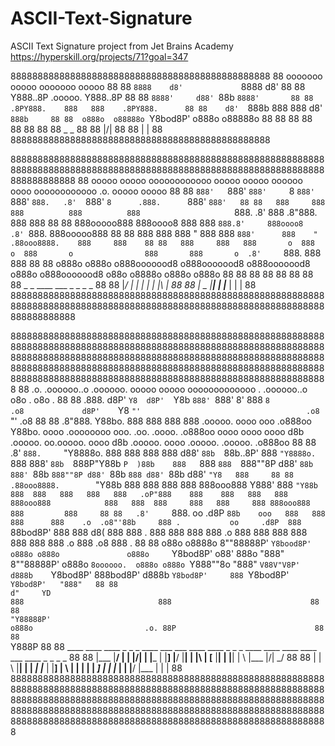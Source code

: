 # ASCII-Text-Signature
ASCII Text Signature project from Jet Brains Academy https://hyperskill.org/projects/71?goal=347

888888888888888888888888888888888888888888888888
88  ooooooo  ooooo           ooooooo  ooooo   88
88   `8888    d8'             `8888    d8'    88
88     Y888..8P     .ooooo.     Y888..8P      88
88      `8888'     d88' `88b     `8888'       88
88     .8PY888.    888   888    .8PY888.      88
88    d8'  `888b   888   888   d8'  `888b     88
88  o888o  o88888o `Y8bod8P' o888o  o88888o   88
88                                            88
88                                            88
88                                            88
88                   _  _                     88
88                   |\/|                     88
88                   |  |                     88
888888888888888888888888888888888888888888888888

88888888888888888888888888888888888888888888888888888888888888888888888888888888888888888888888888888888888888888888888888888888
88  ooooo   ooooo oooooooooooo ooooo        ooooo                  oooooo   oooo oooooooooooo       .o.       ooooo   ooooo   88
88  `888'   `888' `888'     `8 `888'        `888'                   `888.   .8'  `888'     `8      .888.      `888'   `888'   88
88   888     888   888          888          888                     `888. .8'    888             .8"888.      888     888    88
88   888ooooo888   888oooo8     888          888                      `888.8'     888oooo8       .8' `888.     888ooooo888    88
88   888     888   888    "     888          888                       `888'      888    "      .88ooo8888.    888     888    88
88   888     888   888       o  888       o  888       o                888       888       o  .8'     `888.   888     888    88
88  o888o   o888o o888ooooood8 o888ooooood8 o888ooooood8               o888o     o888ooooood8 o88o     o8888o o888o   o888o   88
88                                                                                                                            88
88                                                                                                                            88
88                                                                                                                            88
88                                                 _  _ ____ ___ _    _ _  _                                                  88
88                                                 |_/  |  |  |  |    | |\ |                                                  88
88                                                 | \_ |__|  |  |___ | | \|                                                  88
88888888888888888888888888888888888888888888888888888888888888888888888888888888888888888888888888888888888888888888888888888888

888888888888888888888888888888888888888888888888888888888888888888888888888888888888888888888888888888888888888888888888888888888888888888888888888888888888888888888888888888888888888888888888888888888888888888888888888888888888888888888888888888888888888888888888888888888888888888888888888
88        .o.        .oooooo..o   .oooooo.   ooooo ooooo           ooooooooooooo                           .              .oooooo..o  o8o                                       .                                                                              o8o                         .     88
88       .888.      d8P'    `Y8  d8P'  `Y8b  `888' `888'           8'   888   `8                         .o8             d8P'    `Y8  `"'                                     .o8                                                                              `"'                       .o8     88
88      .8"888.     Y88bo.      888           888   888                 888       .ooooo.  oooo    ooo .o888oo           Y88bo.      oooo   .oooooooo ooo. .oo.    .oooo.   .o888oo oooo  oooo  oooo d8b  .ooooo.            oo.ooooo.  oooo d8b  .ooooo.     oooo  .ooooo.   .ooooo.  .o888oo   88
88     .8' `888.     `"Y8888o.  888           888   888                 888      d88' `88b  `88b..8P'    888              `"Y8888o.  `888  888' `88b  `888P"Y88b  `P  )88b    888   `888  `888  `888""8P d88' `88b            888' `88b `888""8P d88' `88b    `888 d88' `88b d88' `"Y8   888     88
88    .88ooo8888.        `"Y88b 888           888   888                 888      888ooo888    Y888'      888                  `"Y88b  888  888   888   888   888   .oP"888    888    888   888   888     888ooo888            888   888  888     888   888     888 888ooo888 888         888     88
88   .8'     `888.  oo     .d8P `88b    ooo   888   888                 888      888    .o  .o8"'88b     888 .           oo     .d8P  888  `88bod8P'   888   888  d8(  888    888 .  888   888   888     888    .o            888   888  888     888   888     888 888    .o 888   .o8   888 .   88
88  o88o     o8888o 8""88888P'   `Y8bood8P'  o888o o888o               o888o     `Y8bod8P' o88'   888o   "888"           8""88888P'  o888o `8oooooo.  o888o o888o `Y888""8o   "888"  `V88V"V8P' d888b    `Y8bod8P'            888bod8P' d888b    `Y8bod8P'     888 `Y8bod8P' `Y8bod8P'   "888"   88
88                                                                                                                                         d"     YD                                                                          888                              888                               88
88                                                                                                                                         "Y88888P'                                                                         o888o                         .o. 88P                               88
88                                                                                                                                                                                                                                                         `Y888P                                88
88                                                                                        ____ ____ ____ _  _       _ ____ ___      ___  ____ ____ _ _  _ ____      ____ ____ ____ ___  ____ _  _ _   _                                                                                          88
88                                                                                        |___ |__/ |  | |\/|       | |___  |       |__] |__/ |__| | |\ | [__       |__| |    |__| |  \ |___ |\/|  \_/                                                                                           88
88                                                                                        |    |  \ |__| |  |      _| |___  |       |__] |  \ |  | | | \| ___]      |  | |___ |  | |__/ |___ |  |   |                                                                                            88
888888888888888888888888888888888888888888888888888888888888888888888888888888888888888888888888888888888888888888888888888888888888888888888888888888888888888888888888888888888888888888888888888888888888888888888888888888888888888888888888888888888888888888888888888888888888888888888888888

